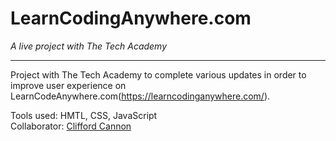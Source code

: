 # LearnCodingAnywhere.com

*A live project with The Tech Academy*

---

Project with The Tech Academy to complete various updates in order to improve user experience on LearnCodeAnywhere.com(https://learncodinganywhere.com/).

Tools used: HMTL, CSS, JavaScript<br>
Collaborator:  [Clifford Cannon](https://github.com/cliffordcan)
